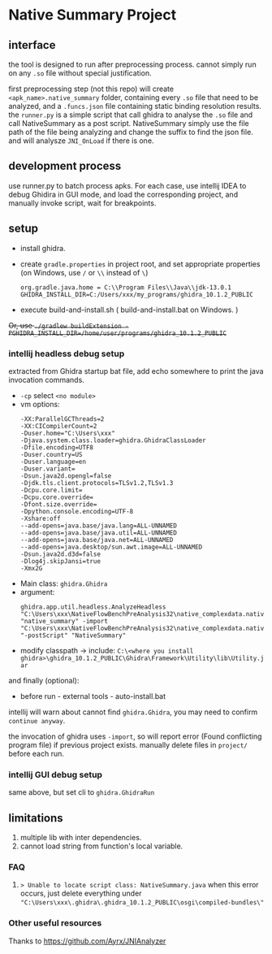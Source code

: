 # Native Summary Project

## interface

the tool is designed to run after preprocessing process. cannot simply run on any `.so` file without special justification.

first preprocessing step (not this repo) will create `<apk_name>.native_summary` folder, containing every `.so` file that need to be analyzed, and a `.funcs.json` file containing static binding resolution results. the `runner.py` is a simple script that call ghidra to analyse the `.so` file and call NativeSummary as a post script. NativeSummary simply use the file path of the file being analyzing and change the suffix to find the json file. and will analysze `JNI_OnLoad` if there is one.

## development process

use runner.py to batch process apks. For each case, use intellij IDEA to debug Ghidira in GUI mode, and load the corresponding project, and manually invoke script, wait for breakpoints.

## setup

+ install ghidra.

+ create `gradle.properties` in project root, and set appropriate properties (on Windows, use `/` or `\\` instead of `\`)

    ```
    org.gradle.java.home = C:\\Program Files\\Java\\jdk-13.0.1
    GHIDRA_INSTALL_DIR=C:/Users/xxx/my_programs/ghidra_10.1.2_PUBLIC
    ```
+ execute build-and-install.sh ( build-and-install.bat on Windows. )

~~Or, use `./gradlew buildExtension -PGHIDRA_INSTALL_DIR=/home/user/programs/ghidra_10.1.2_PUBLIC`~~

### intellij headless debug setup

extracted from Ghidra startup bat file, add echo somewhere to print the java invocation commands.

+ `-cp` select `<no module>`
+ vm options:
  ```
  -XX:ParallelGCThreads=2
  -XX:CICompilerCount=2
  -Duser.home="C:\Users\xxx"
  -Djava.system.class.loader=ghidra.GhidraClassLoader
  -Dfile.encoding=UTF8
  -Duser.country=US
  -Duser.language=en
  -Duser.variant=
  -Dsun.java2d.opengl=false
  -Djdk.tls.client.protocols=TLSv1.2,TLSv1.3
  -Dcpu.core.limit=
  -Dcpu.core.override=
  -Dfont.size.override=
  -Dpython.console.encoding=UTF-8
  -Xshare:off
  --add-opens=java.base/java.lang=ALL-UNNAMED
  --add-opens=java.base/java.util=ALL-UNNAMED
  --add-opens=java.base/java.net=ALL-UNNAMED
  --add-opens=java.desktop/sun.awt.image=ALL-UNNAMED
  -Dsun.java2d.d3d=false
  -Dlog4j.skipJansi=true
  -Xmx2G
  ```
+ Main class: `ghidra.Ghidra`
+ argument:
  ```
  ghidra.app.util.headless.AnalyzeHeadless "C:\Users\xxx\NativeFlowBenchPreAnalysis32\native_complexdata.native_summary\project" "native_summary" -import "C:\Users\xxx\NativeFlowBenchPreAnalysis32\native_complexdata.native_summary\libdata.so" "-postScript" "NativeSummary"
  ```
+ modify classpath -> include: `C:\<where you install ghidra>\ghidra_10.1.2_PUBLIC\Ghidra\Framework\Utility\lib\Utility.jar`

and finally (optional): 

+ before run - external tools - auto-install.bat

intellij will warn about cannot find `ghidra.Ghidra`, you may need to confirm `continue anyway`.

the invocation of ghidra uses `-import`, so will report error (Found conflicting program file) if previous project exists. 
manually delete files in `project/` before each run.


### intellij GUI debug setup

same above, but set cli to `ghidra.GhidraRun`

## limitations

1. multiple lib with inter dependencies.
1. cannot load string from function's local variable.

### FAQ

1. `> Unable to locate script class: NativeSummary.java` when this error occurs, just delete everything under `"C:\Users\xxx\.ghidra\.ghidra_10.1.2_PUBLIC\osgi\compiled-bundles\"`

### Other useful resources

Thanks to https://github.com/Ayrx/JNIAnalyzer 
